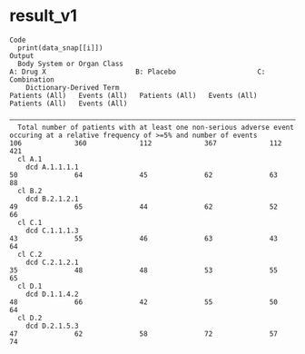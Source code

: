 # result_v1

    Code
      print(data_snap[[i]])
    Output
      Body System or Organ Class                                                                                                                     A: Drug X                      B: Placebo                    C: Combination        
        Dictionary-Derived Term                                                                                                            Patients (All)   Events (All)   Patients (All)   Events (All)   Patients (All)   Events (All)
      ——————————————————————————————————————————————————————————————————————————————————————————————————————————————————————————————————————————————————————————————————————————————————————————————————————————————————————————————————
      Total number of patients with at least one non-serious adverse event occuring at a relative frequency of >=5% and number of events        106             360             112             367             112             421     
      cl A.1                                                                                                                                                                                                                            
        dcd A.1.1.1.1                                                                                                                            50              64              45              62              63              88     
      cl B.2                                                                                                                                                                                                                            
        dcd B.2.1.2.1                                                                                                                            49              65              44              62              52              66     
      cl C.1                                                                                                                                                                                                                            
        dcd C.1.1.1.3                                                                                                                            43              55              46              63              43              64     
      cl C.2                                                                                                                                                                                                                            
        dcd C.2.1.2.1                                                                                                                            35              48              48              53              55              65     
      cl D.1                                                                                                                                                                                                                            
        dcd D.1.1.4.2                                                                                                                            48              66              42              55              50              64     
      cl D.2                                                                                                                                                                                                                            
        dcd D.2.1.5.3                                                                                                                            47              62              58              72              57              74     

